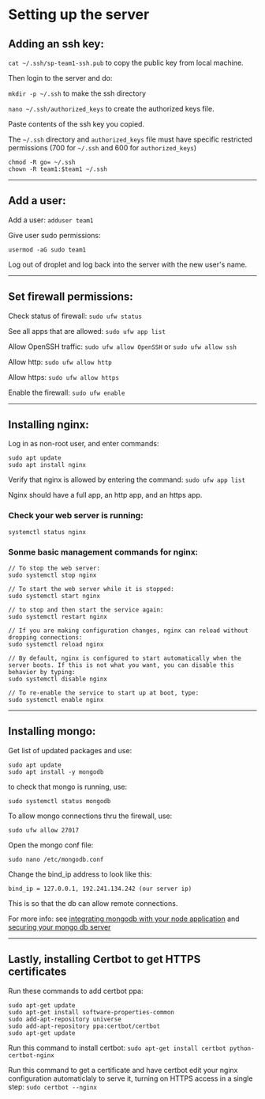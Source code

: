# Setting up the server

## Adding an ssh key: 

`cat ~/.ssh/sp-team1-ssh.pub` to copy the public key from local machine.

Then login to the server and do: 

`mkdir -p ~/.ssh` to make the ssh directory

`nano ~/.ssh/authorized_keys` to create the authorized keys file. 

Paste contents of the ssh key you copied.

The `~/.ssh` directory and `authorized_keys` file must have specific restricted permissions (700 for `~/.ssh` and 600 for `authorized_keys`)

```
chmod -R go= ~/.ssh
chown -R team1:$team1 ~/.ssh
```

---

## Add a user: 

Add a user:
`adduser team1`

Give user sudo permissions:

`usermod -aG sudo team1`

Log out of droplet and log back into the server with the new user's name.

---

## Set firewall permissions:

Check status of firewall: 
`sudo ufw status`

See all apps that are allowed: 
`sudo ufw app list`

Allow OpenSSH traffic: 
`sudo ufw allow OpenSSH` or `sudo ufw allow ssh`

Allow http: 
`sudo ufw allow http`

Allow https: 
`sudo ufw allow https`

Enable the firewall: 
`sudo ufw enable`

---

## Installing nginx: 

Log in as non-root user, and enter commands: 

```
sudo apt update
sudo apt install nginx
```

Verify that nginx is allowed by entering the command: `sudo ufw app list`

Nginx should have a full app, an http app, and an https app.

### Check your web server is running: 

`systemctl status nginx`

### Sonme basic management commands for nginx: 

```
// To stop the web server: 
sudo systemctl stop nginx

// To start the web server while it is stopped: 
sudo systemctl start nginx

// to stop and then start the service again: 
sudo systemctl restart nginx

// If you are making configuration changes, nginx can reload without dropping connections: 
sudo systemctl reload nginx

// By default, nginx is configured to start automatically when the server boots. If this is not what you want, you can disable this behavior by typing: 
sudo systemctl disable nginx

// To re-enable the service to start up at boot, type:
sudo systemctl enable nginx
```
---

## Installing mongo: 

Get list of updated packages and use: 

```
sudo apt update
sudo apt install -y mongodb
```

to check that mongo is running, use: 

```
sudo systemctl status mongodb
```

To allow mongo connections thru the firewall, use: 

```
sudo ufw allow 27017
```

Open the mongo conf file: 

```
sudo nano /etc/mongodb.conf
```

Change the bind_ip address to look like this: 

```
bind_ip = 127.0.0.1, 192.241.134.242 (our server ip)
```
This is so that the db can allow remote connections.

For more info: see [integrating mongodb with your node application](https://www.digitalocean.com/community/tutorials/how-to-integrate-mongodb-with-your-node-application) and [securing your mongo db server](https://www.digitalocean.com/community/tutorials/how-to-install-and-secure-mongodb-on-ubuntu-16-04)

--- 

## Lastly, installing Certbot to get HTTPS certificates

Run these commands to add certbot ppa: 

```
sudo apt-get update
sudo apt-get install software-properties-common
sudo add-apt-repository universe
sudo add-apt-repository ppa:certbot/certbot
sudo apt-get update
```

Run this command to install certbot: `sudo apt-get install certbot python-certbot-nginx`

Run this command to get a certificate and have certbot edit your nginx configuration automaticlaly to serve it, turning on HTTPS access in a single step: `sudo certbot --nginx`